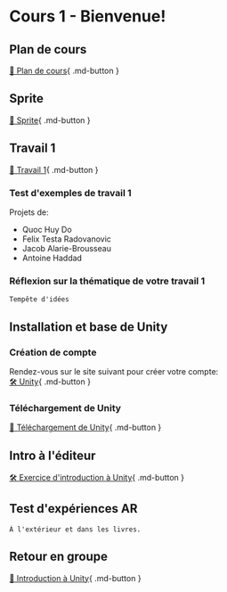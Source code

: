 # Cours 1 - Bienvenue!

## Plan de cours
[📁 Plan de cours](https://cmontmorency365-my.sharepoint.com/:b:/g/personal/lora_boisvert_cmontmorency_qc_ca/EUBSOd1XBz9FtlRAumIpoawBQ0eIzPaiSnY55lTuNJ2AIQ?e=Bo5TuD){ .md-button }   <br>
     

## Sprite
[📝 Sprite](./unity/sprite.md){ .md-button }       

## Travail 1
    
[💼 Travail 1](./consignes/travail1.md){ .md-button }     
    
### Test d'exemples de travail 1
Projets de:       

- Quoc Huy Do    
- Felix Testa Radovanovic    
- Jacob Alarie-Brousseau    
- Antoine Haddad    
  
       

### Réflexion sur la thématique de votre travail 1
    Tempête d'idées   
           

## Installation et base de Unity
### Création de compte

Rendez-vous sur le site suivant pour créer votre compte:   
[🛠️ Unity](https://id.unity.com/en/account/new){ .md-button }   <br>

### Téléchargement de Unity
[📝 Téléchargement de Unity](./installation/telechargement.md){ .md-button }    

           

## Intro à l'éditeur 
[🛠️ Exercice d'introduction à Unity](./exercices/intro.md){ .md-button }   

            
    
## Test d'expériences AR
    À l'extérieur et dans les livres.   
           
## Retour en groupe 
[📝 Introduction à Unity](./unity/introduction.md){ .md-button }  

